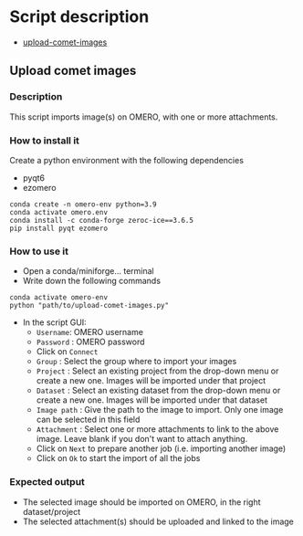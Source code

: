 
# Script description
- [upload-comet-images](#upload-comet-images)


## Upload comet images
### Description

This script imports image(s) on OMERO, with one or more attachments.

### How to install it
Create a python environment with the following dependencies
- pyqt6
- ezomero

```
conda create -n omero-env python=3.9
conda activate omero.env
conda install -c conda-forge zeroc-ice==3.6.5
pip install pyqt ezomero
```

### How to use it
- Open a conda/miniforge... terminal
- Write down the following commands

```
conda activate omero-env
python "path/to/upload-comet-images.py" 
```


- In the script GUI:
  - `Username`: OMERO username
  - `Password` : OMERO password
  - Click on `Connect`
  - `Group` : Select the group where to import your images
  - `Project` : Select an existing project from the drop-down menu or create a new one. Images will be imported under that project
  - `Dataset` : Select an existing dataset from the drop-down menu or create a new one. Images will be imported under that dataset
  - `Image path` : Give the path to the image to import. Only one image can be selected in this field
  - `Attachment` : Select one or more attachments to link to the above image. Leave blank if you don't want to attach anything.
  - Click on `Next` to prepare another job (i.e. importing another image)
  - Click on `Ok` to start the import of all the jobs


### Expected output
- The selected image should be imported on OMERO, in the right dataset/project
- The selected attachment(s) should be uploaded and linked to the image
